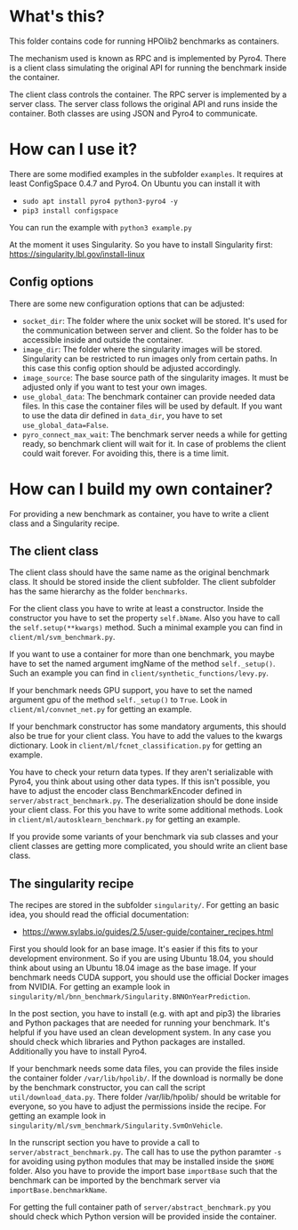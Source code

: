 # What's this?
This folder contains code for running HPOlib2 benchmarks as containers.

The mechanism used is known as RPC and is implemented by Pyro4. There is
a client class simulating the original API for running the benchmark
inside the container.

The client class controls the container. The RPC server is implemented by
a server class. The server class follows the original API and runs inside
the container. Both classes are using JSON and Pyro4 to communicate.

# How can I use it?
There are some modified examples in the subfolder `examples`. It requires
at least ConfigSpace 0.4.7 and Pyro4. On Ubuntu you can install it with
* `sudo apt install pyro4 python3-pyro4 -y`
* `pip3 install configspace`

You can run the example with
`python3 example.py`

At the moment it uses Singularity. So you have to install Singularity first:
https://singularity.lbl.gov/install-linux

## Config options
There are some new configuration options that can be adjusted:
* `socket_dir`: The folder where the unix socket will be stored. It's used for the
communication between server and client. So the folder has to be accessible
inside and outside the container.
* `image_dir`: The folder where the singularity images will be stored. Singularity
can be restricted to run images only from certain paths. In this case this config
option should be adjusted accordingly.
* `image_source`: The base source path of the singularity images. It must be
adjusted only if you want to test your own images.
* `use_global_data`: The benchmark container can provide needed data files. In
this case the container files will be used by default. If you want to use the data
dir defined in `data_dir`, you have to set `use_global_data=False`.
* `pyro_connect_max_wait`: The benchmark server needs a while for getting ready, so
benchmark client will wait for it. In case of problems the client could wait forever.
For avoiding this, there is a time limit.

# How can I build my own container?
For providing a new benchmark as container, you have to write a client class and
a Singularity recipe.

## The client class
The client class should have the same name as the original benchmark class.
It should be stored inside the client subfolder. The client subfolder has the same
hierarchy as the folder `benchmarks`.

For the client class you have to write at least a constructor. Inside the constructor
you have to set the property `self.bName`. Also you have to call the
`self.setup(**kwargs)` method. Such a minimal example you can find in
`client/ml/svm_benchmark.py`.

If you want to use a container for more than one benchmark, you maybe have to set the
named argument imgName of the method `self._setup()`. Such an example you can find
in `client/synthetic_functions/levy.py`.

If your benchmark needs GPU support, you have to set the named argument gpu of the
method `self._setup()` to `True`. Look in `client/ml/convnet_net.py` for getting an
example.

If your benchmark constructor has some mandatory arguments, this should also be true
for your client class. You have to add the values to the kwargs dictionary. Look in
`client/ml/fcnet_classification.py` for getting an example.

You have to check your return data types. If they aren't serializable with Pyro4,
you think about using other data types. If this isn't possible, you have to adjust
the encoder class BenchmarkEncoder defined in `server/abstract_benchmark.py`. The
deserialization should be done inside your client class. For this you have to write
some additional methods. Look in `client/ml/autosklearn_benchmark.py` for getting
an example.

If you provide some variants of your benchmark via sub classes and your client
classes are getting more complicated, you should write an client base class.

## The singularity recipe
The recipes are stored in the subfolder `singularity/`. For getting an basic idea,
you should read the official documentation:
* https://www.sylabs.io/guides/2.5/user-guide/container_recipes.html

First you should look for an base image. It's easier if this fits to your development
environment. So if you are using Ubuntu 18.04, you should think about using an Ubuntu
18.04 image as the base image. If your benchmark needs CUDA support, you should use
the official Docker images from NVIDIA. For getting an example look in
`singularity/ml/bnn_benchmark/Singularity.BNNOnYearPrediction`.

In the post section, you have to install (e.g. with apt and pip3) the libraries and
Python packages that are needed for running your benchmark. It's helpful if you have
used an clean development system. In any case you should check which libraries and
Python packages are installed. Additionally you have to install Pyro4.

If your benchmark needs some data files, you can provide the files inside the
container folder `/var/lib/hpolib/`. If the download is normally be done by the
benchmark constructor, you can call the script `util/download_data.py`. There
folder /var/lib/hpolib/ should be writable for everyone, so you have to adjust the
permissions inside the recipe. For getting an example look in
`singularity/ml/svm_benchmark/Singularity.SvmOnVehicle`.

In the runscript section you have to provide a call to `server/abstract_benchmark.py`.
The call has to use the python paramter `-s` for avoiding using python modules that may
be installed inside the `$HOME` folder. Also you have to provide the import base
`importBase` such that the benchmark can be imported by the benchmark server via
`importBase.benchmarkName`.

For getting the full container path of `server/abstract_benchmark.py` you should check
which Python version will be provided inside the container.
